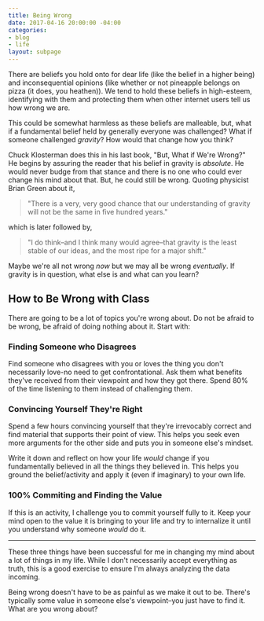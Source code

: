 ```yaml
---
title: Being Wrong
date: 2017-04-16 20:00:00 -04:00
categories:
- blog
- life
layout: subpage
---
```


There are beliefs you hold onto for dear life (like the belief in a higher being) and inconsequential opinions (like whether or not pineapple belongs on pizza (it does, you heathen)). We tend to hold these beliefs in high-esteem, identifying with them and protecting them when other internet users tell us how wrong we are.

This could be somewhat harmless as these beliefs are malleable, but, what if a fundamental belief held by generally everyone was challenged? What if someone challenged _gravity_? How would that change how you think?

Chuck Klosterman does this in his last book, "But, What if We're Wrong?" He begins by assuring the reader that his belief in gravity is _absolute_. He would never budge from that stance and there is no one who could ever change his mind about that. But, he could still be wrong. Quoting physicist Brian Green about it, 

<blockquote>
    <p>"There is a very, very good chance that our understanding of gravity will not be the same in five hundred years."</p>    
</blockquote>

which is later followed by,

<blockquote>
    <p>"I do think–and I think many would agree–that gravity is the least stable of our ideas, and the most ripe for a major shift."</p>
</blockquote>

Maybe we're all not wrong _now_ but we may all be wrong _eventually_. If gravity is in question, what else is and what can you learn?

## How to Be Wrong with Class

There are going to be a lot of topics you're wrong about. Do not be afraid to be wrong, be afraid of doing nothing about it. Start with:

### Finding Someone who Disagrees

Find someone who disagrees with you or loves the thing you don't necessarily love-no need to get confrontational. Ask them what benefits they've received from their viewpoint and how they got there. Spend 80% of the time listening to them instead of challenging them.

### Convincing Yourself They're Right

Spend a few hours convincing yourself that they're irrevocably correct and find material that supports their point of view. This helps you seek even more arguments for the other side and puts you in someone else's mindset.

Write it down and reflect on how your life _would_ change if you fundamentally believed in all the things they believed in. This helps you ground the belief/activity and apply it (even if imaginary) to your own life.

### 100% Commiting and Finding the Value

If this is an activity, I challenge you to commit yourself fully to it. Keep your mind open to the value it is bringing to your life and try to internalize it until you understand why someone _would_ do it.

<hr class="small">

These three things have been successful for me in changing my mind about a lot of things in my life. While I don't necessarily accept everything as truth, this is a good exercise to ensure I'm always analyzing the data incoming.

Being wrong doesn't have to be as painful as we make it out to be. There's typically some value in someone else's viewpoint–you just have to find it. What are you wrong about?